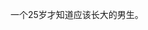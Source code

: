 一个25岁才知道应该长大的男生。

<!---
rengaolei/rengaolei is a ✨ special ✨ repository because its `README.md` (this file) appears on your GitHub profile.
You can click the Preview link to take a look at your changes.
--->
